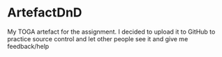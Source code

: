 # ArtefactDnD
My TOGA artefact for the assignment. I decided to upload it to GitHub to practice source control and let other people see it and give me feedback/help
